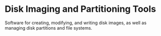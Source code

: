 # Disk Imaging and Partitioning Tools

Software for creating, modifying, and writing disk images, as well as managing disk partitions and file systems.
